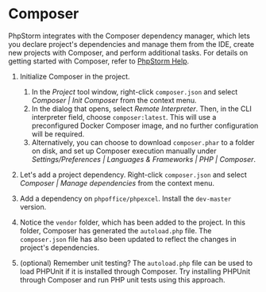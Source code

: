# Composer

PhpStorm integrates with the Composer dependency manager, which lets you declare project's dependencies and manage them from the IDE, create new projects with Composer, and perform additional tasks. For details on getting started with Composer, refer to [PhpStorm Help](https://www.jetbrains.com/help/phpstorm/using-the-composer-dependency-manager.html).

1. Initialize Composer in the project.
    1. In the _Project_ tool window, right-click `composer.json` and select _Composer | Init Composer_ from the context menu. 
    2. In the dialog that opens, select _Remote Interpreter_. Then, in the CLI interpreter field, choose `composer:latest`. This will use a preconfigured Docker Composer image, and no further configuration will be required.
    3. Alternatively, you can choose to download `composer.phar` to a folder on disk, and set up Composer execution manually under _Settings/Preferences | Languages & Frameworks | PHP | Composer_.
     
2. Let's add a project dependency. Right-click `composer.json` and select _Composer | Manage dependencies_ from the context menu.
3. Add a dependency on `phpoffice/phpexcel`. Install the `dev-master` version.
4. Notice the `vendor` folder, which has been added to the project. In this folder, Composer has generated the `autoload.php` file. The `composer.json` file has also been updated to reflect the changes in project's dependencies. 
5. (optional) Remember unit testing? The `autoload.php` file can be used to load PHPUnit if it is installed through Composer.
   Try installing PHPUnit through Composer and run PHP unit tests using this approach.